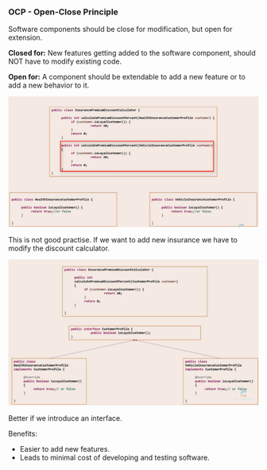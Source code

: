 ### OCP - Open-Close Principle

Software components should be close for modification, but open for extension.

**Closed for:**
New features getting added to the software component,
should NOT have to modify existing code.

**Open for:**
A component should be extendable to add a new feature or
to add a new behavior to it. 

![img.png](../../../../../resources/solid/o/img.png)

This is not good practise. If we want to add new insurance we have to modify the discount calculator.

![img.png](../../../../../resources/solid/o/img_1.png)

Better if we introduce an interface.

Benefits:
- Easier to add new features.
- Leads to minimal cost of developing and testing software.